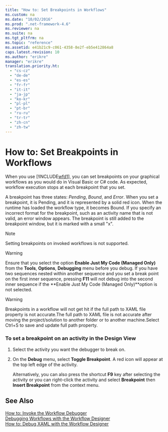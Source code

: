 ```yaml
---
title: "How to: Set Breakpoints in Workflows"
ms.custom: na
ms.date: "10/02/2016"
ms.prod: ".net-framework-4.6"
ms.reviewer: na
ms.suite: na
ms.tgt_pltfrm: na
ms.topic: "reference"
ms.assetid: e41b21c9-c061-4358-8e2f-eb5e412864a8
caps.latest.revision: 10
ms.author: "erikre"
manager: "erikre"
translation.priority.ht: 
  - "cs-cz"
  - "de-de"
  - "es-es"
  - "fr-fr"
  - "it-it"
  - "ja-jp"
  - "ko-kr"
  - "pl-pl"
  - "pt-br"
  - "ru-ru"
  - "tr-tr"
  - "zh-cn"
  - "zh-tw"
---
```

# How to: Set Breakpoints in Workflows
When you use [!INCLUDE[wfd1](../WF_Design/includes/wfd1_md.md)], you can set breakpoints on your graphical workflows as you would do in Visual Basic or C# code. As expected, workflow execution stops at each breakpoint that you set.  
  
 A breakpoint has three states: *Pending*, *Bound*, and *Error*. When you set a breakpoint, it is Pending, and it is represented by a solid red icon. When the runtime has loaded the workflow type, it becomes Bound. If you specify an incorrect format for the breakpoint, such as an activity name that is not valid, an error window appears. The breakpoint is still added to the breakpoint window, but it is marked with a small "x".  
  
> [!NOTE]
>  Setting breakpoints on invoked workflows is not supported.  
  
> [!WARNING]
>  Ensure that you select the option **Enable Just My Code (Managed Only)** from the **Tools**, **Options**, **Debugging** menu before you debug. If you have two sequences nested within another sequence and you set a break point on the first inner sequence, pressing **F11** will not debug into the second inner sequence if the **Enable Just My Code (Managed Only)**option is not selected.  
  
> [!WARNING]
>  Breakpoints in a workflow will not get hit if the full path to XAML file property is not accurate.The full path to XAML file is not accurate after moving the project/solution to another folder or to another machine.Select Ctrl+S to save and update full path property.  
  
### To set a breakpoint on an activity in the Design View  
  
1.  Select the activity you want the debugger to break on.  
  
2.  On the **Debug** menu, select **Toggle Breakpoint**. A red icon will appear at the top left edge of the activity.  
  
     Alternatively, you can also press the shortcut **F9** key after selecting the activity or you can right-click the activity and select **Breakpoint** then **Insert Breakpoint** from the context menu.  
  
## See Also  
 [How to: Invoke the Workflow Debugger](../WF_Design/how-to--invoke-the-workflow-debugger.md)   
 [Debugging Workflows with the Workflow Designer](../WF_Design/debugging-workflows-with-the-workflow-designer.md)   
 [How to: Debug XAML with the Workflow Designer](../WF_Design/how-to--debug-xaml-with-the-workflow-designer.md)